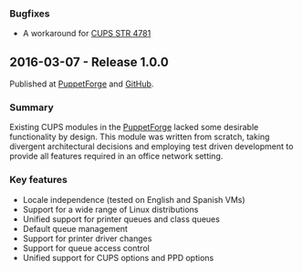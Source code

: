 ### Bugfixes
- A workaround for [CUPS STR 4781](http://cups.org/str.php?L4781)

## 2016-03-07 - Release 1.0.0

Published at [PuppetForge](https://forge.puppetlabs.com/leoarnold/cups/1.0.0) and [GitHub](https://github.com/leoarnold/puppet-cups/releases/tag/1.0.0).

### Summary
Existing CUPS modules in the [PuppetForge](https://forge.puppetlabs.com/) lacked some desirable functionality by design.
This module was written from scratch, taking divergent architectural decisions and employing test driven development
to provide all features required in an office network setting.

### Key features
- Locale independence (tested on English and Spanish VMs)
- Support for a wide range of Linux distributions
- Unified support for printer queues and class queues
- Default queue management
- Support for printer driver changes
- Support for queue access control
- Unified support for CUPS options and PPD options
